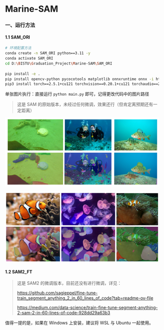 # Marine-SAM
### 一、运行方法

#### 1.1 SAM_ORI

```bash
# 环境配置方法
conda create -n SAM_ORI python==3.11 -y
conda activate SAM_ORI
cd D:\BISTU\Graduation_Project\Marine-SAM\SAM_ORI

pip install -e .
pip install opencv-python pycocotools matplotlib onnxruntime onnx -i https://mirrors.aliyun.com/pypi/simple
pip3 install torch==2.5.1+cu121 torchvision==0.20.1+cu121 torchaudio==2.5.1+cu121 -i https://download.pytorch.org/whl/cu121
```

单张图片执行：直接运行 `python main.py` 即可，记得更改代码中的图片路径

> 这是 SAM 的原始版本，未经过任何微调，效果还行（但肯定离预期还有一定距离）

![image](./img/SAM_ORI_1.png)

![image](./img/SAM_ORI_2.png)

#### 1.2 SAM2_FT

> 这是 SAM2 的微调版本，目前还没有进行微调，详见：
>
> https://github.com/sagieppel/fine-tune-train_segment_anything_2_in_60_lines_of_code?tab=readme-ov-file
>
> https://medium.com/data-science/train-fine-tune-segment-anything-2-sam-2-in-60-lines-of-code-928dd29a63b3

值得一提的是，如果在 Windows 上安装，建议将 WSL 与 Ubuntu 一起使用。
